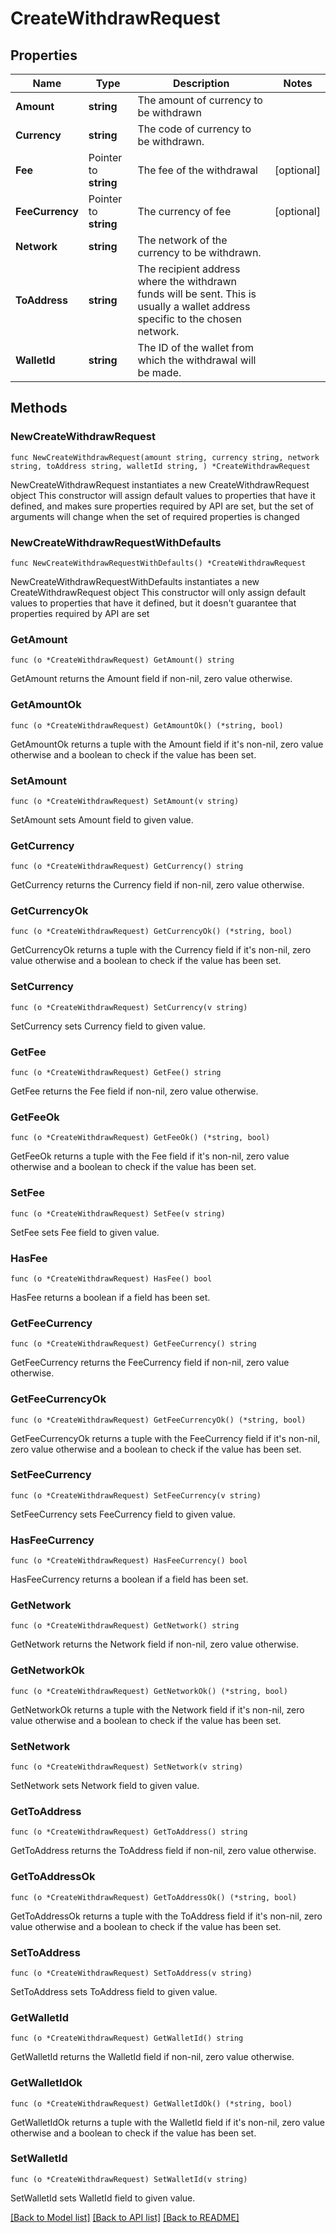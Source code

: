 # CreateWithdrawRequest

## Properties

Name | Type | Description | Notes
------------ | ------------- | ------------- | -------------
**Amount** | **string** | The amount of currency to be withdrawn | 
**Currency** | **string** | The code of currency to be withdrawn. | 
**Fee** | Pointer to **string** | The fee of the withdrawal | [optional] 
**FeeCurrency** | Pointer to **string** | The currency of fee | [optional] 
**Network** | **string** | The network of the currency to be withdrawn. | 
**ToAddress** | **string** | The recipient address where the withdrawn funds will be sent. This is usually a wallet address specific to the chosen network. | 
**WalletId** | **string** | The ID of the wallet from which the withdrawal will be made. | 

## Methods

### NewCreateWithdrawRequest

`func NewCreateWithdrawRequest(amount string, currency string, network string, toAddress string, walletId string, ) *CreateWithdrawRequest`

NewCreateWithdrawRequest instantiates a new CreateWithdrawRequest object
This constructor will assign default values to properties that have it defined,
and makes sure properties required by API are set, but the set of arguments
will change when the set of required properties is changed

### NewCreateWithdrawRequestWithDefaults

`func NewCreateWithdrawRequestWithDefaults() *CreateWithdrawRequest`

NewCreateWithdrawRequestWithDefaults instantiates a new CreateWithdrawRequest object
This constructor will only assign default values to properties that have it defined,
but it doesn't guarantee that properties required by API are set

### GetAmount

`func (o *CreateWithdrawRequest) GetAmount() string`

GetAmount returns the Amount field if non-nil, zero value otherwise.

### GetAmountOk

`func (o *CreateWithdrawRequest) GetAmountOk() (*string, bool)`

GetAmountOk returns a tuple with the Amount field if it's non-nil, zero value otherwise
and a boolean to check if the value has been set.

### SetAmount

`func (o *CreateWithdrawRequest) SetAmount(v string)`

SetAmount sets Amount field to given value.


### GetCurrency

`func (o *CreateWithdrawRequest) GetCurrency() string`

GetCurrency returns the Currency field if non-nil, zero value otherwise.

### GetCurrencyOk

`func (o *CreateWithdrawRequest) GetCurrencyOk() (*string, bool)`

GetCurrencyOk returns a tuple with the Currency field if it's non-nil, zero value otherwise
and a boolean to check if the value has been set.

### SetCurrency

`func (o *CreateWithdrawRequest) SetCurrency(v string)`

SetCurrency sets Currency field to given value.


### GetFee

`func (o *CreateWithdrawRequest) GetFee() string`

GetFee returns the Fee field if non-nil, zero value otherwise.

### GetFeeOk

`func (o *CreateWithdrawRequest) GetFeeOk() (*string, bool)`

GetFeeOk returns a tuple with the Fee field if it's non-nil, zero value otherwise
and a boolean to check if the value has been set.

### SetFee

`func (o *CreateWithdrawRequest) SetFee(v string)`

SetFee sets Fee field to given value.

### HasFee

`func (o *CreateWithdrawRequest) HasFee() bool`

HasFee returns a boolean if a field has been set.

### GetFeeCurrency

`func (o *CreateWithdrawRequest) GetFeeCurrency() string`

GetFeeCurrency returns the FeeCurrency field if non-nil, zero value otherwise.

### GetFeeCurrencyOk

`func (o *CreateWithdrawRequest) GetFeeCurrencyOk() (*string, bool)`

GetFeeCurrencyOk returns a tuple with the FeeCurrency field if it's non-nil, zero value otherwise
and a boolean to check if the value has been set.

### SetFeeCurrency

`func (o *CreateWithdrawRequest) SetFeeCurrency(v string)`

SetFeeCurrency sets FeeCurrency field to given value.

### HasFeeCurrency

`func (o *CreateWithdrawRequest) HasFeeCurrency() bool`

HasFeeCurrency returns a boolean if a field has been set.

### GetNetwork

`func (o *CreateWithdrawRequest) GetNetwork() string`

GetNetwork returns the Network field if non-nil, zero value otherwise.

### GetNetworkOk

`func (o *CreateWithdrawRequest) GetNetworkOk() (*string, bool)`

GetNetworkOk returns a tuple with the Network field if it's non-nil, zero value otherwise
and a boolean to check if the value has been set.

### SetNetwork

`func (o *CreateWithdrawRequest) SetNetwork(v string)`

SetNetwork sets Network field to given value.


### GetToAddress

`func (o *CreateWithdrawRequest) GetToAddress() string`

GetToAddress returns the ToAddress field if non-nil, zero value otherwise.

### GetToAddressOk

`func (o *CreateWithdrawRequest) GetToAddressOk() (*string, bool)`

GetToAddressOk returns a tuple with the ToAddress field if it's non-nil, zero value otherwise
and a boolean to check if the value has been set.

### SetToAddress

`func (o *CreateWithdrawRequest) SetToAddress(v string)`

SetToAddress sets ToAddress field to given value.


### GetWalletId

`func (o *CreateWithdrawRequest) GetWalletId() string`

GetWalletId returns the WalletId field if non-nil, zero value otherwise.

### GetWalletIdOk

`func (o *CreateWithdrawRequest) GetWalletIdOk() (*string, bool)`

GetWalletIdOk returns a tuple with the WalletId field if it's non-nil, zero value otherwise
and a boolean to check if the value has been set.

### SetWalletId

`func (o *CreateWithdrawRequest) SetWalletId(v string)`

SetWalletId sets WalletId field to given value.



[[Back to Model list]](../README.md#documentation-for-models) [[Back to API list]](../README.md#documentation-for-api-endpoints) [[Back to README]](../README.md)


